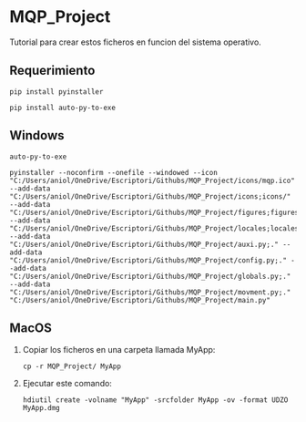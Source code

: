 # MQP_Project
Tutorial para crear estos ficheros en funcion del sistema operativo.

## Requerimiento
   ```
   pip install pyinstaller
   ```
   
   ```
   pip install auto-py-to-exe
   ```

## Windows
   ```
   auto-py-to-exe
   ```

   ```
   pyinstaller --noconfirm --onefile --windowed --icon "C:/Users/aniol/OneDrive/Escriptori/Githubs/MQP_Project/icons/mqp.ico" --add-data "C:/Users/aniol/OneDrive/Escriptori/Githubs/MQP_Project/icons;icons/" --add-data "C:/Users/aniol/OneDrive/Escriptori/Githubs/MQP_Project/figures;figures/" --add-data "C:/Users/aniol/OneDrive/Escriptori/Githubs/MQP_Project/locales;locales/" --add-data "C:/Users/aniol/OneDrive/Escriptori/Githubs/MQP_Project/auxi.py;." --add-data "C:/Users/aniol/OneDrive/Escriptori/Githubs/MQP_Project/config.py;." --add-data "C:/Users/aniol/OneDrive/Escriptori/Githubs/MQP_Project/globals.py;." --add-data "C:/Users/aniol/OneDrive/Escriptori/Githubs/MQP_Project/movment.py;."  "C:/Users/aniol/OneDrive/Escriptori/Githubs/MQP_Project/main.py"
   ```

## MacOS
1. Copiar los ficheros en una carpeta llamada MyApp:
   ```
   cp -r MQP_Project/ MyApp
   ```

2. Ejecutar este comando:
   ```
   hdiutil create -volname "MyApp" -srcfolder MyApp -ov -format UDZO MyApp.dmg
   ```